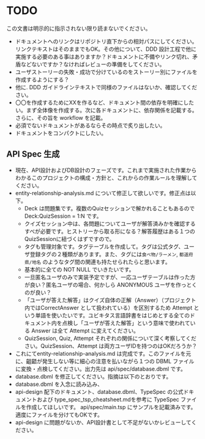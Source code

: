 # TODO

この文書は明示的に指示されない限り読まないでください。

- ドキュメントへのリンクはリポジトリ直下からの相対パスにしてください。リンクテキストはそのままでもOK。その他について、DDD 設計工程で他に実施する必要のある事はありますか？ドキュメントに不備やリンク切れ、矛盾などないですか？なければレビューの準備をしてください。
- ユーザストーリーの失敗・成功で分けているのをストーリー別にファイルを作成するようにする？
- 他に. DDD ガイドラインテキストで同様のファイルはないか、確認してください。
- 〇〇を作成するためにXXを作るなど、ドキュメント間の依存を明確にしたい。まず全体像を作成する。次に各ドキュメントに、依存関係を記載する。さらに、その旨を workflow を記載。
- 必須でないドキュメントがあるならその時点で炙り出したい。
- ドキュメントをコンパクトにしたい。

## API Spec 生成

- 現在、API設計およびDB設計のフェーズです。これまで実施された作業からわかるこのプロジェクトの構成・方針と、これからの作業ルールを理解してください。
- entity-relationship-analysis.md について修正して欲しいです。修正点は以下。
  - Deck は問題集です。複数のQuizセッションで解かれることもあるので Deck:QuizSession = 1:N です。
  - クイズセッション中は、各問題についてユーザが解答済みかを確認するすべが必要です。ヒストリーから取る形になる？解答履歴はある１つのQuizSessionに紐づくはずですので。
  - タグも管理対象です。タグテーブルを作成して。タグは公式タグ、ユーザ登録タグの２種類があります。また、タグには`食べ物/ラーメン`, `都道府県/地名` のようなタグ間の関連も持たせられたらと思います。
  - 基本的に全ての NOT NULL でいきたいです。
  - 一旦匿名ユーザのみで実装予定ですが、一応ユーザテーブルは作った方が良い？匿名ユーザの場合、何かしら ANONYMOUS ユーザを作っとくのが良い？
  - 「ユーザが答えた解答」はクイズ自体の正解（Answer）（プロジェクト内ではCorrectAnswer として扱われている）を区別するため Attempt という単語を使いたいです。ユビキタス言語辞書をはじめとする全てのドキュメント内を点検し「ユーザが答えた解答」という意味で使われている Answer は全て Attempt に変えてください。
  - QuizSession, Quiz, Attempt それぞれの関係について深く考察してください。QuizSession、Attempt は両方ユーザIDを持つのはOKだろうか？
- これにてentity-relationship-analysis.md は完成です。このファイルを元に、齟齬が発生しない等に細心の注意を払いながら１つの DBML ファイルに変換・点検してください。出力先は api/spec/database.dbml です。
- database.dbml を修正してください。指摘は以下のとおりです。
- database.dbml を入念に読み込み、
- api-design 配下のドキュメント、database.dbml、TypeSpec の公式ドキュメントおよび type_spec_tsp_cheatsheet.mdを参考に TypeSpec ファイルを作成してほしいです。 api/spec/main.tsp にサンプルを記載済みです。適度にファイルを分けてもOKです。
- api-design に問題がないか、API設計書として不足がないかレビューしてください。
